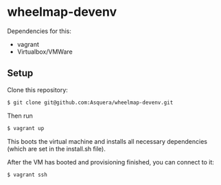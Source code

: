 # wheelmap-devenv

Dependencies for this:

- vagrant
- Virtualbox/VMWare

## Setup

Clone this repository:

```bash
$ git clone git@github.com:Asquera/wheelmap-devenv.git
```
Then run

```bash
$ vagrant up
```
This boots the virtual machine and installs all necessary dependencies (which are set in the install.sh file).

After the VM has booted and provisioning finished, you can connect to it:

```bash
$ vagrant ssh
```
